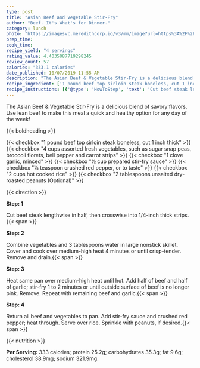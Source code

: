 ```yaml
---
type: post
title: "Asian Beef and Vegetable Stir-Fry"
author: "Beef. It's What's for Dinner."
category: lunch
photo: "https://imagesvc.meredithcorp.io/v3/mm/image?url=https%3A%2F%2Fimages.media-allrecipes.com%2Fuserphotos%2F2233281.jpg"
prep_time: 
cook_time: 
recipe_yield: "4 servings"
rating_value: 4.4035087719298245
review_count: 57
calories: "333.1 calories"
date_published: 10/07/2019 11:55 AM
description: "The Asian Beef & Vegetable Stir-Fry is a delicious blend of savory flavors. Use lean beef to make this meal a quick and healthy option for any day of the week!"
recipe_ingredient: ['1 pound beef top sirloin steak boneless, cut 1 inch thick', '4 cups assorted fresh vegetables, such as sugar snap peas, broccoli florets, bell pepper and carrot strips', '1 clove garlic, minced', '½ cup prepared stir-fry sauce', '⅛ teaspoon crushed red pepper, or to taste', '2 cups hot cooked rice', '2 tablespoons unsalted dry-roasted peanuts']
recipe_instructions: [{'@type': 'HowToStep', 'text': 'Cut beef steak lengthwise in half, then crosswise into 1/4-inch thick strips.\n'}, {'@type': 'HowToStep', 'text': 'Combine vegetables and 3 tablespoons water in large nonstick skillet. Cover and cook over medium-high heat 4 minutes or until crisp-tender. Remove and drain.\n'}, {'@type': 'HowToStep', 'text': 'Heat same pan over medium-high heat until hot. Add half of beef and half of garlic; stir-fry 1 to 2 minutes or until outside surface of beef is no longer pink. Remove. Repeat with remaining beef and garlic.\n'}, {'@type': 'HowToStep', 'text': 'Return all beef and vegetables to pan. Add stir-fry sauce and crushed red pepper; heat through. Serve over rice. Sprinkle with peanuts, if desired.\n'}]
---
```


The Asian Beef & Vegetable Stir-Fry is a delicious blend of savory flavors. Use lean beef to make this meal a quick and healthy option for any day of the week! 

{{< boldheading >}}

{{< checkbox "1 pound beef top sirloin steak boneless, cut 1 inch thick" >}}
{{< checkbox "4 cups assorted fresh vegetables, such as sugar snap peas, broccoli florets, bell pepper and carrot strips" >}}
{{< checkbox "1 clove garlic, minced" >}}
{{< checkbox "½ cup prepared stir-fry sauce" >}}
{{< checkbox "⅛ teaspoon crushed red pepper, or to taste" >}}
{{< checkbox "2 cups hot cooked rice" >}}
{{< checkbox "2 tablespoons unsalted dry-roasted peanuts  (Optional)" >}}


{{< direction >}}

**Step: 1**

Cut beef steak lengthwise in half, then crosswise into 1/4-inch thick strips.{{< span >}}

**Step: 2**

Combine vegetables and 3 tablespoons water in large nonstick skillet. Cover and cook over medium-high heat 4 minutes or until crisp-tender. Remove and drain.{{< span >}}

**Step: 3**

Heat same pan over medium-high heat until hot. Add half of beef and half of garlic; stir-fry 1 to 2 minutes or until outside surface of beef is no longer pink. Remove. Repeat with remaining beef and garlic.{{< span >}}

**Step: 4**

Return all beef and vegetables to pan. Add stir-fry sauce and crushed red pepper; heat through. Serve over rice. Sprinkle with peanuts, if desired.{{< span >}}

{{< nutrition >}}

**Per Serving:** 333 calories; protein 25.2g; carbohydrates 35.3g; fat 9.6g; cholesterol 38.9mg; sodium 321.9mg.